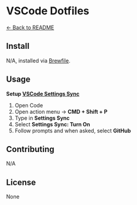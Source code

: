 # VSCode Dotfiles

[← Back to README](../README.md#usage)

## Install

N/A, installed via [Brewfile](../brew/Brewfile).

## Usage

**Setup [VSCode Settings Sync](https://code.visualstudio.com/docs/editor/settings-sync)**

1. Open Code
2. Open action menu → **CMD + Shift + P**
3. Type in **Settings Sync**
4. Select **Settings Sync: Turn On**
5. Follow prompts and when asked, select **GitHub**

## Contributing

N/A

## License

None
